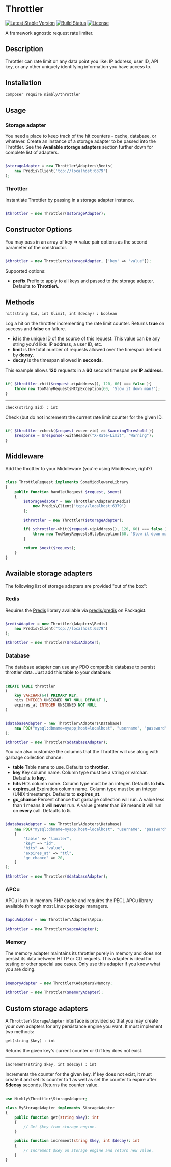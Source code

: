 # Throttler
[![Latest Stable Version](https://img.shields.io/packagist/v/nimbly/Throttler.svg?style=flat-square)](https://packagist.org/packages/nimbly/throttler)
[![Build Status](https://img.shields.io/travis/nimbly/Throttler.svg?style=flat-square)](https://travis-ci.org/nimbly/Throttler)
[![License](https://img.shields.io/github/license/nimbly/Throttler.svg?style=flat-square)](https://packagist.org/packages/nimbly/throttler)


A framework agnostic request rate limiter.

## Description
Throttler can rate limit on any data point you like: IP address, user ID, API key, or any other uniquely identifying information you have access to.

## Installation

```bash
composer require nimbly/throttler
```

## Usage

### Storage adapter
You need a place to keep track of the hit counters - cache, database, or whatever. Create an instance of
a storage adapter to be passed into the Throttler. See the **Available storage adapters** section further down for complete list of adapters.

```php

$storageAdapter = new Throttler\Adapters\Redis(
    new Predis\Client('tcp://localhost:6379')
);

```

### Throttler

Instantiate Throttler by passing in a storage adapter instance.

```php

$throttler = new Throttler($storageAdapter);

```

## Constructor Options

You may pass in an array of key => value pair options as the second parameter of the constructor.

```php

$throttler = new Throttler($storageAdapter, ['key' => 'value']);

```

Supported options:

* **prefix** Prefix to apply to all keys and passed to the storage adapter. Defaults to **Throttler\\**.

## Methods

```hit(string $id, int $limit, int $decay) : boolean```

Log a hit on the throttler incrementing the rate limit counter. Returns **true** on success and **false** on failure.

* **id** is the unique ID of the source of this request. This value can be any string you'd like: IP address, a user ID, etc.
* **limit** is the total number of requests allowed over the timespan defined by **decay**.
* **decay** is the timespan allowed in **seconds**.

This example allows **120** requests in a **60** second timespan per **IP address**.

```php

if( $throttler->hit($request->ipAddress(), 120, 60) === false ){
    throw new TooManyRequestsHttpException(60, 'Slow it down man!');
}

```

---

```check(string $id) : int```

Check (but do not increment) the current rate limit counter for the given ID.


```php

if( $throttler->check($request->user->id) >= $warningThreshold ){
    $response = $response->withHeader("X-Rate-Limit", "Warning");
}

```

## Middleware
Add the throttler to your Middleware (you're using Middleware, right?)

```php

class ThrottleRequest implements SomeMiddlewareLibrary
{
    public function handle(Request $request, $next)
    {
        $storageAdapter = new Throttler\Adapters\Redis(
            new Predis\Client('tcp://localhost:6379')
        );

        $throttler = new Throttler($storageAdapter);

        if( $throttler->hit($request->ipAddress(), 120, 60) === false ){
            throw new TooManyRequestsHttpException(60, 'Slow it down man!');
        }

        return $next($request);
    }
}

```

## Available storage adapters
The following list of storage adapters are provided "out of the box":

### Redis
Requires the [Predis](https://github.com/nrk/predis) library available via [predis/predis](https://packagist.org/packages/predis/predis) on Packagist.

```php

$redisAdapter = new Throttler\Adapters\Redis(
    new Predis\Client("tcp://localhost:6379")
);

$throttler = new Throttler($redisAdapter);

```

### Database
The database adapter can use any PDO compatible database to persist throttler data. Just add this table to your database:

```sql

CREATE TABLE throttler
(
    key VARCHAR(64) PRIMARY KEY,
    hits INTEGER UNSIGNED NOT NULL DEFAULT 1,
    expires_at INTEGER UNSIGNED NOT NULL
)

```

```php

$databaseAdapter = new Throttler\Adapters\Database(
    new PDO("mysql:dbname=myapp;host=localhost", "username", "password")
);

$throttler = new Throttler($databaseAdapter);

```


You can also customize the columns that the Throttler will use along with garbage collection chance:

* **table** Table name to use. Defaults to **throttler**.
* **key** Key column name. Column type must be a string or varchar. Defaults to **key**.
* **hits** Hits column name. Column type must be an integer. Defaults to **hits**.
* **expires_at** Expiration column name. Column type must be an integer (UNIX timestamp). Defaults to **expires_at**.
* **gc_chance** Percent chance that garbage collection will run. A value less than 1 means it will **never** run. A value greater than 99 means it will run on **every** call. Defaults to **5**.

```php

$databaseAdapter = new Throttler\Adapters\Database(
    new PDO("mysql:dbname=myapp;host=localhost", "username", "password"),
    [
        "table" => "limiter",
        "key" => "id",
        "hits" => "value",
        "expires_at" => "ttl",
        "gc_chance" => 20,
    ]
);

$throttler = new Throttler($databaseAdapter);

```

### APCu
APCu is an in-memory PHP cache and requires the PECL APCu library available through most Linux package managers.

```php

$apcuAdapter = new Throttler\Adapters\Apcu;

$throttler = new Throttler($apcuAdapter);

```

### Memory
The memory adapter maintains its throttler purely in memory and does not persist its data between HTTP or CLI requets. This adapter is ideal for testing or other special use cases. Only use this adapter if you know what you are doing.

```php

$memoryAdapter = new Throttler\Adapters\Memory;

$throttler = new Throttler($memoryAdapter);

```


## Custom storage adapters
A ```Throttler\StorageAdapter``` interface is provided so that you may create your own adapters for any persistance engine you want. It must implement two methods:

```get(string $key) : int```

Returns the given key's current counter or 0 if key does not exist.

---

```increment(string $key, int $decay) : int```

Increments the counter for the given key. If key does not exist, it must create it and set its counter to 1 as well as set the counter to expire after **$decay** seconds. Returns the counter value.


```php

use Nimbly\Throttler\StorageAdapter;

class MyStorageAdapter implements StorageAdapter
{
    public function get(string $key): int
    {
        // Get $key from storage engine.
    }

    public function increment(string $key, int $decay): int
    {
        // Increment $key on storage engine and return new value.
    }
}

```
